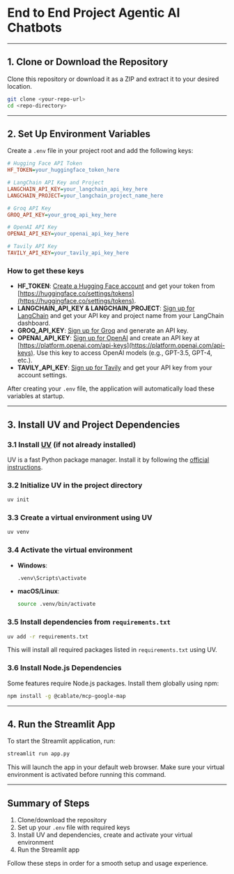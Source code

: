 # End to End Project Agentic AI Chatbots

---

## 1. Clone or Download the Repository
Clone this repository or download it as a ZIP and extract it to your desired location.

```sh
git clone <your-repo-url>
cd <repo-directory>
```

---

## 2. Set Up Environment Variables

Create a `.env` file in your project root and add the following keys:

```ini
# Hugging Face API Token
HF_TOKEN=your_huggingface_token_here

# LangChain API Key and Project
LANGCHAIN_API_KEY=your_langchain_api_key_here
LANGCHAIN_PROJECT=your_langchain_project_name_here

# Groq API Key
GROQ_API_KEY=your_groq_api_key_here

# OpenAI API Key
OPENAI_API_KEY=your_openai_api_key_here

# Tavily API Key
TAVILY_API_KEY=your_tavily_api_key_here
```

### How to get these keys
- **HF_TOKEN**: [Create a Hugging Face account](https://huggingface.co/join) and get your token from [https://huggingface.co/settings/tokens](https://huggingface.co/settings/tokens).
- **LANGCHAIN_API_KEY & LANGCHAIN_PROJECT**: [Sign up for LangChain](https://www.langchain.com/) and get your API key and project name from your LangChain dashboard.
- **GROQ_API_KEY**: [Sign up for Groq](https://console.groq.com/keys) and generate an API key.
- **OPENAI_API_KEY**: [Sign up for OpenAI](https://platform.openai.com/signup) and create an API key at [https://platform.openai.com/api-keys](https://platform.openai.com/api-keys). Use this key to access OpenAI models (e.g., GPT-3.5, GPT-4, etc.).
- **TAVILY_API_KEY**: [Sign up for Tavily](https://app.tavily.com/) and get your API key from your account settings.

After creating your `.env` file, the application will automatically load these variables at startup.

---

## 3. Install UV and Project Dependencies

### 3.1 Install [UV](https://github.com/astral-sh/uv) (if not already installed)
UV is a fast Python package manager. Install it by following the [official instructions](https://github.com/astral-sh/uv#installation).

### 3.2 Initialize UV in the project directory
```sh
uv init
```

### 3.3 Create a virtual environment using UV
```sh
uv venv
```

### 3.4 Activate the virtual environment
- **Windows**:
  ```sh
  .venv\Scripts\activate
  ```
- **macOS/Linux**:
  ```sh
  source .venv/bin/activate
  ```

### 3.5 Install dependencies from `requirements.txt`
```sh
uv add -r requirements.txt
```
This will install all required packages listed in `requirements.txt` using UV.

### 3.6 Install Node.js Dependencies
Some features require Node.js packages. Install them globally using npm:

```sh
npm install -g @cablate/mcp-google-map
```

---

## 4. Run the Streamlit App

To start the Streamlit application, run:

```sh
streamlit run app.py
```

This will launch the app in your default web browser. Make sure your virtual environment is activated before running this command.

---

## Summary of Steps
1. Clone/download the repository
2. Set up your `.env` file with required keys
3. Install UV and dependencies, create and activate your virtual environment
4. Run the Streamlit app

Follow these steps in order for a smooth setup and usage experience.
